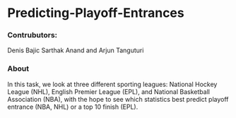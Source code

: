 # Predicting-Playoff-Entrances

### Contrubutors:
Denis Bajic
Sarthak Anand and 
Arjun Tanguturi

### About
In this task, we look at three different sporting leagues: National Hockey League (NHL), English Premier League (EPL), and National Basketball Association (NBA), with the hope to see which statistics best predict playoff entrance (NBA, NHL) or a top 10 finish (EPL).  
